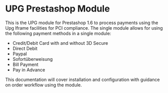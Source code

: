 UPG Prestashop Module
=====================

This is the UPG module for Prestashop 1.6 to process payments using the Upg Iframe facilities for PCI compliance.
The single module allows for using the following payment methods in a single module:
* Credit/Debit Card with and without 3D Secure
* Direct Debit
* Paypal
* Sofortüberweisung
* Bill Payment
* Pay in Advance

This documentation will cover installation and configuration with guidance on order workflow using the module.